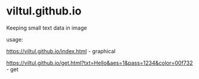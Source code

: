# viltul.github.io
Keeping small text data in image

usage:

https://viltul.github.io/index.html - graphical

https://viltul.github.io/get.html?txt=Hello&aes=1&pass=1234&color=00f732 - get
